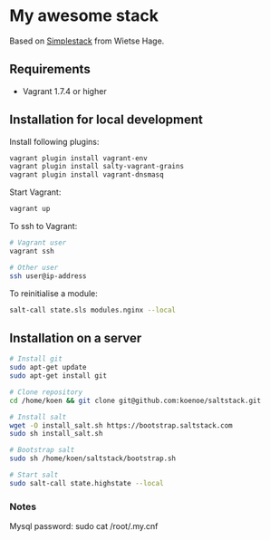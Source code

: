 # My awesome stack
Based on [Simplestack](https://github.com/wietsehage/simplestack) from Wietse Hage.

## Requirements

* Vagrant 1.7.4 or higher

## Installation for local development

Install following plugins:
```sh
vagrant plugin install vagrant-env
vagrant plugin install salty-vagrant-grains
vagrant plugin install vagrant-dnsmasq
```

Start Vagrant:
```sh
vagrant up
```

To ssh to Vagrant:
```sh
# Vagrant user
vagrant ssh

# Other user
ssh user@ip-address
```

To reinitialise a module:
```sh
salt-call state.sls modules.nginx --local
```

## Installation on a server
```sh
# Install git
sudo apt-get update
sudo apt-get install git

# Clone repository
cd /home/koen && git clone git@github.com:koenoe/saltstack.git

# Install salt
wget -O install_salt.sh https://bootstrap.saltstack.com
sudo sh install_salt.sh

# Bootstrap salt
sudo sh /home/koen/saltstack/bootstrap.sh

# Start salt
sudo salt-call state.highstate --local
```

### Notes ###

Mysql password: sudo cat /root/.my.cnf
